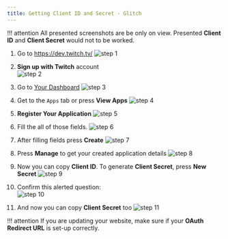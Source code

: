 ```yaml
---
title: Getting Client ID and Secret - Glitch
---
```


!!! attention
    All presented screenshots are be only on view. Presented **Client ID** and **Client Secret** would not to be worked.

1. Go to https://dev.twitch.tv/
![step 1](https://i.imgur.com/picDuQG.png)

2. **Sign up with Twitch** account <br/>
![step 2](https://i.imgur.com/kldJHvi.png)

3. Go to [Your Dashboard](https://dev.twitch.tv/dashboard)
![step 3](https://i.imgur.com/rbT7mG7.png)

4. Get to the `Apps` tab or press **View Apps**
![step 4](https://i.imgur.com/udKATzs.png)

5. **Register Your Application**
![step 5](https://i.imgur.com/2ITNxaO.png)

6. Fill the all of those fields.
![step 6](https://i.imgur.com/gdnXhcd.png)

7. After filling fields press **Create**
![step 7](https://i.imgur.com/UgcD3to.png)

8. Press **Manage** to get your created application details
![step 8](https://i.imgur.com/rVhpmEF.png)

9. Now you can copy **Client ID**. To generate **Client Secret**, press **New Secret**
![step 9](https://i.imgur.com/4kJpSCf.png)

10. Confirm this alerted question: <br />
![step 10](https://i.imgur.com/HDtQsNI.png)

11. And now you can copy **Client Secret** too
![step 11](https://i.imgur.com/a8imJwm.png)

!!! attention
    If you are updating your website, make sure if your **OAuth Redirect URL** is set-up correctly.